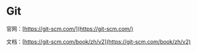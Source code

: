 # Git

官网：[https://git-scm.com/](https://git-scm.com/)

文档：[https://git-scm.com/book/zh/v2](https://git-scm.com/book/zh/v2)